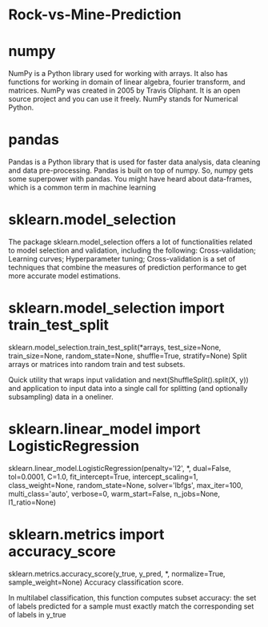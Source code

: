 # Rock-vs-Mine-Prediction
# numpy
NumPy is a Python library used for working with arrays. It also has functions for working in domain of linear algebra, fourier transform, and matrices. NumPy was created in 2005 by Travis Oliphant. It is an open source project and you can use it freely. NumPy stands for Numerical Python.
# pandas
Pandas is a Python library that is used for faster data analysis, data cleaning and data pre-processing. Pandas is built on top of numpy. So, numpy gets some superpower with pandas. You might have heard about data-frames, which is a common term in machine learning
# sklearn.model_selection
The package sklearn.model_selection offers a lot of functionalities related to model selection and validation, including the following: Cross-validation; Learning curves; Hyperparameter tuning; Cross-validation is a set of techniques that combine the measures of prediction performance to get more accurate model estimations.
# sklearn.model_selection import train_test_split
sklearn.model_selection.train_test_split(*arrays, test_size=None, train_size=None, random_state=None, shuffle=True, stratify=None) Split arrays or matrices into random train and test subsets.

Quick utility that wraps input validation and next(ShuffleSplit().split(X, y)) and application to input data into a single call for splitting (and optionally subsampling) data in a oneliner.

# sklearn.linear_model import LogisticRegression
sklearn.linear_model.LogisticRegression(penalty='l2', *, dual=False, tol=0.0001, C=1.0, fit_intercept=True, intercept_scaling=1, class_weight=None, random_state=None, solver='lbfgs', max_iter=100, multi_class='auto', verbose=0, warm_start=False, n_jobs=None, l1_ratio=None)

# sklearn.metrics import accuracy_score
sklearn.metrics.accuracy_score(y_true, y_pred, *, normalize=True, sample_weight=None) Accuracy classification score.

In multilabel classification, this function computes subset accuracy: the set of labels predicted for a sample must exactly match the corresponding set of labels in y_true

